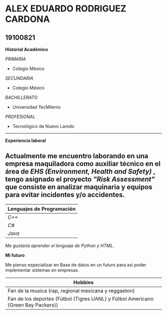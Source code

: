 # ALEX EDUARDO RODRIGUEZ CARDONA

## 19100821



**Historial Académico**

   *PRIMARIA*
 
 * Colegio México

*SECUNDARIA*

* Colegio México 

*BACHILLERATO*

* Universidad TecMilenio

*PROFESIONAL*

* Tecnológico de Nuevo Laredo

-----------------------------------------

 **Experiencia laboral**

Actualmente me encuentro laborando en una empresa maquiladora como auxiliar técnico en el área de *EHS (Environment, Health and Safety)* , tengo asignado el proyecto *"Risk Assessment"* que consiste en analizar maquinaria y equipos para evitar incidentes y/o accidentes. 
-----------------------------------------------

| **Lenguajes de Programación** |
| ------------ |
| *C++* |
| *C#* |
| *Java* |

*Me gustaría aprender el lenguaje de Python y HTML.*

 **Mi futuro**

Me pienso especializar en Base de datos en un futuro para así poder implementar sistemas en empresas.

| **Hobbies** |
| ---------|
| Fan de la musica (rap, regional mexicana y reggaeton) |
| Fan de los deportes (Fútbol (Tigres UANL) y Fútbol Americano (Green Bay Packers)) |


 

 